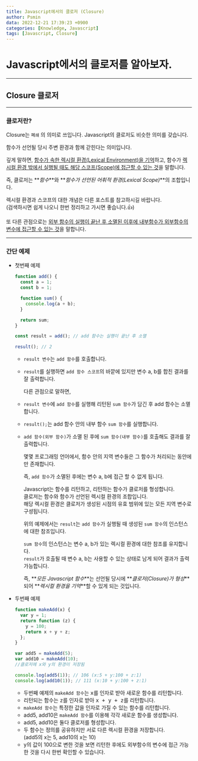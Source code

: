 ```yaml
---
title: Javascript에서의 클로저 (Closure)
author: Psmin
data: 2022-12-21 17:39:23 +0900
categories: [Knowledge, Javascript]
tags: [Javascript, Closure]
---
```


# Javascript에서의 클로저를 알아보자.

---

## Closure 클로저

---

### 클로저란?

Closure는 `폐쇄` 의 의미로 쓰입니다. Javascript의 클로저도 비슷한 의미를 갖습니다.

함수가 선언될 당시 주변 환경과 함께 갇힌다는 의미입니다.

깊게 말하면, <u>함수가 속한 렉시컬 환경(Lexical Environment)을 기억</u>하고, 함수가 <u>렉시컬 환경 밖에서 실행될 때도 해당 스코프(Scope)에 접근할 수 있는 것</u>을 말합니다.

즉, 클로저는 **_함수_**와 **_함수가 선언된 어휘적 환경(Lexical Scope)_**의 조합입니다.

렉시컬 환경과 스코프의 대한 개념은 다른 포스트를 참고하시길 바랍니다.  
(검색하시면 쉽게 나오니 한번 정리하고 가시면 좋습니다.👍)

또 다른 관점으로는 <u>외부 함수의 실행이 끝난 후 소멸된 이후에 내부함수가 외부함수의 변수에 접근할 수 있는 것</u>을 말합니다.

---

### 간단 예제

- 첫번째 예제

  ```js
  function add() {
    const a = 1;
    const b = 1;

    function sum() {
      console.log(a + b);
    }

    return sum;
  }

  const result = add(); // add 함수는 실행이 끝난 후 소멸

  result(); // 2
  ```

  - `result 변수`는 `add 함수`를 호출합니다.
  - `result`를 실행하면 `add 함수 스코프`의 바깥에 있지만 변수 a, b를 합친 결과를 잘 출력합니다.

    다른 관점으로 말하면,

  - `result 변수`에 `add 함수`를 실행해 리턴된 `sum 함수`가 담긴 후 add 함수는 소멸합니다.
  - `result();`는 add 함수 안의 내부 함수 `sum 함수`를 실행합니다.
  - `add 함수(외부 함수)`가 소멸 된 후에 `sum 함수(내부 함수)`를 호출해도 결과를 잘 출력합니다.

    몇몇 프로그래밍 언어에서, 함수 안의 지역 변수들은 그 함수가 처리되는 동안에만 존재합니다.

    즉, `add 함수`가 소멸된 후에는 변수 a, b에 접근 할 수 없게 됩니다.

    Javascript는 함수를 리턴하고, 리턴하는 함수가 클로저를 형성합니다.  
    클로저는 함수와 함수가 선언된 렉시컬 환경의 조합입니다.  
    해당 렉시컬 환경은 클로저가 생성된 시점의 유효 범위에 있는 모든 지역 변수로 구셩됩니다.

    위의 예제에서는 `result`는 `add 함수`가 실행될 때 생성된 `sum 함수`의 인스턴스에 대한 참조입니다.

    `sum 함수`의 인스턴스는 변수 a, b가 있는 렉시컬 환경에 대한 참조를 유지합니다.  
    `result`가 호출될 때 변수 a, b는 사용할 수 있는 상태로 남게 되어 결과가 출력 가능합니다.

    즉, **_모든 Javascript 함수_**는 선언될 당시에 **_클로저(Closure)가 형성_**되어 **_렉시컬 환경을 기억_**할 수 있게 되는 것입니다.

- 두번째 예제

  ```js
  function makeAdd(x) {
    var y = 1;
    return function (z) {
      y = 100;
      return x + y + z;
    };
  }

  var add5 = makeAdd(5);
  var add10 = makeAdd(10);
  //클로저에 x와 y의 환경이 저장됨

  console.log(add5(1)); // 106 (x:5 + y:100 + z:1)
  console.log(add10(1)); // 111 (x:10 + y:100 + z:1)
  ```

  - 두번째 예제의 `makeAdd 함수`는 <kbd>x</kbd>를 인자로 받아 새로운 함수를 리턴합니다.
  - 리턴되는 함수는 <kbd>z</kbd>를 인자로 받아 <kbd>x + y + z</kbd>를 리턴합니다.
  - `makeAdd 함수`는 특정한 값을 인자로 가질 수 있는 함수를 리턴합니다.
  - add5, add10은 `makeAdd 함수`를 이용해 각각 새로운 함수를 생성합니다.
  - add5, add10은 둘다 클로저를 형성합니다.
  - 두 함수는 정의를 공유하지만 서로 다른 렉시컬 환경을 저장합니다.  
    (add5의 x는 5, add10의 x는 10)
  - y의 값이 100으로 변한 것을 보면 리턴한 후에도 외부함수의 변수에 접근 가능한 것을 다시 한번 확인할 수 있습니다.
